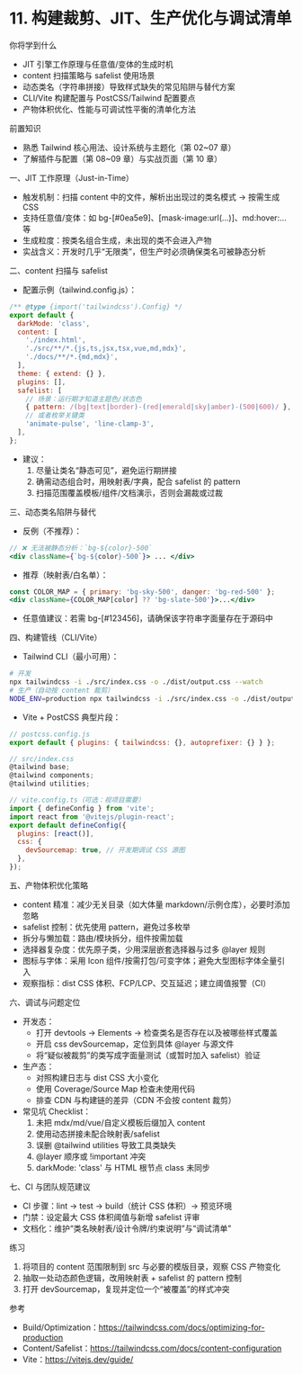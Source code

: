 # 11. 构建裁剪、JIT、生产优化与调试清单

你将学到什么
- JIT 引擎工作原理与任意值/变体的生成时机
- content 扫描策略与 safelist 使用场景
- 动态类名（字符串拼接）导致样式缺失的常见陷阱与替代方案
- CLI/Vite 构建配置与 PostCSS/Tailwind 配置要点
- 产物体积优化、性能与可调试性平衡的清单化方法

前置知识
- 熟悉 Tailwind 核心用法、设计系统与主题化（第 02~07 章）
- 了解插件与配置（第 08~09 章）与实战页面（第 10 章）

一、JIT 工作原理（Just-in-Time）
- 触发机制：扫描 content 中的文件，解析出出现过的类名模式 → 按需生成 CSS
- 支持任意值/变体：如 bg-[#0ea5e9]、[mask-image:url(...)]、md:hover:… 等
- 生成粒度：按类名组合生成，未出现的类不会进入产物
- 实战含义：开发时几乎“无限类”，但生产时必须确保类名可被静态分析

二、content 扫描与 safelist
- 配置示例（tailwind.config.js）：
```js
/** @type {import('tailwindcss').Config} */
export default {
  darkMode: 'class',
  content: [
    './index.html',
    './src/**/*.{js,ts,jsx,tsx,vue,md,mdx}',
    './docs/**/*.{md,mdx}',
  ],
  theme: { extend: {} },
  plugins: [],
  safelist: [
    // 场景：运行期才知道主题色/状态色
    { pattern: /(bg|text|border)-(red|emerald|sky|amber)-(500|600)/ },
    // 或者枚举关键类
    'animate-pulse', 'line-clamp-3',
  ],
};
```
- 建议：
  1) 尽量让类名“静态可见”，避免运行期拼接
  2) 确需动态组合时，用映射表/字典，配合 safelist 的 pattern
  3) 扫描范围覆盖模板/组件/文档演示，否则会漏裁或过裁

三、动态类名陷阱与替代
- 反例（不推荐）：
```jsx
// ❌ 无法被静态分析：`bg-${color}-500`
<div className={`bg-${color}-500`}> ... </div>
```
- 推荐（映射表/白名单）：
```jsx
const COLOR_MAP = { primary: 'bg-sky-500', danger: 'bg-red-500' };
<div className={COLOR_MAP[color] ?? 'bg-slate-500'}>...</div>
```
- 任意值建议：若需 bg-[#123456]，请确保该字符串字面量存在于源码中

四、构建管线（CLI/Vite）
- Tailwind CLI（最小可用）：
```bash
# 开发
npx tailwindcss -i ./src/index.css -o ./dist/output.css --watch
# 生产（自动按 content 裁剪）
NODE_ENV=production npx tailwindcss -i ./src/index.css -o ./dist/output.css --minify
```
- Vite + PostCSS 典型片段：
```js
// postcss.config.js
export default { plugins: { tailwindcss: {}, autoprefixer: {} } };

// src/index.css
@tailwind base;
@tailwind components;
@tailwind utilities;

// vite.config.ts（可选：视项目需要）
import { defineConfig } from 'vite';
import react from '@vitejs/plugin-react';
export default defineConfig({
  plugins: [react()],
  css: {
    devSourcemap: true, // 开发期调试 CSS 源图
  },
});
```

五、产物体积优化策略
- content 精准：减少无关目录（如大体量 markdown/示例仓库），必要时添加忽略
- safelist 控制：优先使用 pattern，避免过多枚举
- 拆分与懒加载：路由/模块拆分，组件按需加载
- 选择器复杂度：优先原子类，少用深层嵌套选择器与过多 @layer 规则
- 图标与字体：采用 Icon 组件/按需打包/可变字体；避免大型图标字体全量引入
- 观察指标：dist CSS 体积、FCP/LCP、交互延迟；建立阈值报警（CI）

六、调试与问题定位
- 开发态：
  - 打开 devtools → Elements → 检查类名是否存在以及被哪些样式覆盖
  - 开启 css devSourcemap，定位到具体 @layer 与源文件
  - 将“疑似被裁剪”的类写成字面量测试（或暂时加入 safelist）验证
- 生产态：
  - 对照构建日志与 dist CSS 大小变化
  - 使用 Coverage/Source Map 检查未使用代码
  - 排查 CDN 与构建链的差异（CDN 不会按 content 裁剪）
- 常见坑 Checklist：
  1) 未把 mdx/md/vue/自定义模板后缀加入 content
  2) 使用动态拼接未配合映射表/safelist
  3) 误删 @tailwind utilities 导致工具类缺失
  4) @layer 顺序或 !important 冲突
  5) darkMode: 'class' 与 HTML 根节点 class 未同步

七、CI 与团队规范建议
- CI 步骤：lint → test → build（统计 CSS 体积）→ 预览环境
- 门禁：设定最大 CSS 体积阈值与新增 safelist 评审
- 文档化：维护“类名映射表/设计令牌/约束说明”与“调试清单”

练习
1) 将项目的 content 范围限制到 src 与必要的模版目录，观察 CSS 产物变化
2) 抽取一处动态颜色逻辑，改用映射表 + safelist 的 pattern 控制
3) 打开 devSourcemap，复现并定位一个“被覆盖”的样式冲突

参考
- Build/Optimization：https://tailwindcss.com/docs/optimizing-for-production
- Content/Safelist：https://tailwindcss.com/docs/content-configuration
- Vite：https://vitejs.dev/guide/